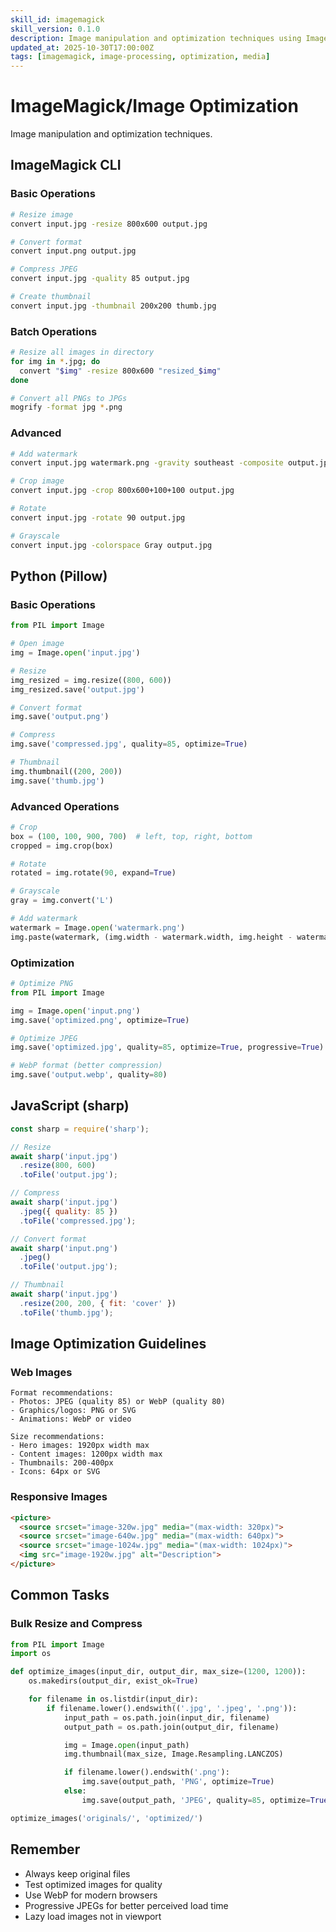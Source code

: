 ```yaml
---
skill_id: imagemagick
skill_version: 0.1.0
description: Image manipulation and optimization techniques using ImageMagick.
updated_at: 2025-10-30T17:00:00Z
tags: [imagemagick, image-processing, optimization, media]
---
```


# ImageMagick/Image Optimization

Image manipulation and optimization techniques.

## ImageMagick CLI

### Basic Operations

```bash
# Resize image
convert input.jpg -resize 800x600 output.jpg

# Convert format
convert input.png output.jpg

# Compress JPEG
convert input.jpg -quality 85 output.jpg

# Create thumbnail
convert input.jpg -thumbnail 200x200 thumb.jpg
```

### Batch Operations

```bash
# Resize all images in directory
for img in *.jpg; do
  convert "$img" -resize 800x600 "resized_$img"
done

# Convert all PNGs to JPGs
mogrify -format jpg *.png
```

### Advanced

```bash
# Add watermark
convert input.jpg watermark.png -gravity southeast -composite output.jpg

# Crop image
convert input.jpg -crop 800x600+100+100 output.jpg

# Rotate
convert input.jpg -rotate 90 output.jpg

# Grayscale
convert input.jpg -colorspace Gray output.jpg
```

## Python (Pillow)

### Basic Operations

```python
from PIL import Image

# Open image
img = Image.open('input.jpg')

# Resize
img_resized = img.resize((800, 600))
img_resized.save('output.jpg')

# Convert format
img.save('output.png')

# Compress
img.save('compressed.jpg', quality=85, optimize=True)

# Thumbnail
img.thumbnail((200, 200))
img.save('thumb.jpg')
```

### Advanced Operations

```python
# Crop
box = (100, 100, 900, 700)  # left, top, right, bottom
cropped = img.crop(box)

# Rotate
rotated = img.rotate(90, expand=True)

# Grayscale
gray = img.convert('L')

# Add watermark
watermark = Image.open('watermark.png')
img.paste(watermark, (img.width - watermark.width, img.height - watermark.height), watermark)
```

### Optimization

```python
# Optimize PNG
from PIL import Image

img = Image.open('input.png')
img.save('optimized.png', optimize=True)

# Optimize JPEG
img.save('optimized.jpg', quality=85, optimize=True, progressive=True)

# WebP format (better compression)
img.save('output.webp', quality=80)
```

## JavaScript (sharp)

```javascript
const sharp = require('sharp');

// Resize
await sharp('input.jpg')
  .resize(800, 600)
  .toFile('output.jpg');

// Compress
await sharp('input.jpg')
  .jpeg({ quality: 85 })
  .toFile('compressed.jpg');

// Convert format
await sharp('input.png')
  .jpeg()
  .toFile('output.jpg');

// Thumbnail
await sharp('input.jpg')
  .resize(200, 200, { fit: 'cover' })
  .toFile('thumb.jpg');
```

## Image Optimization Guidelines

### Web Images

```
Format recommendations:
- Photos: JPEG (quality 85) or WebP (quality 80)
- Graphics/logos: PNG or SVG
- Animations: WebP or video

Size recommendations:
- Hero images: 1920px width max
- Content images: 1200px width max
- Thumbnails: 200-400px
- Icons: 64px or SVG
```

### Responsive Images

```html
<picture>
  <source srcset="image-320w.jpg" media="(max-width: 320px)">
  <source srcset="image-640w.jpg" media="(max-width: 640px)">
  <source srcset="image-1024w.jpg" media="(max-width: 1024px)">
  <img src="image-1920w.jpg" alt="Description">
</picture>
```

## Common Tasks

### Bulk Resize and Compress

```python
from PIL import Image
import os

def optimize_images(input_dir, output_dir, max_size=(1200, 1200)):
    os.makedirs(output_dir, exist_ok=True)

    for filename in os.listdir(input_dir):
        if filename.lower().endswith(('.jpg', '.jpeg', '.png')):
            input_path = os.path.join(input_dir, filename)
            output_path = os.path.join(output_dir, filename)

            img = Image.open(input_path)
            img.thumbnail(max_size, Image.Resampling.LANCZOS)

            if filename.lower().endswith('.png'):
                img.save(output_path, 'PNG', optimize=True)
            else:
                img.save(output_path, 'JPEG', quality=85, optimize=True)

optimize_images('originals/', 'optimized/')
```

## Remember
- Always keep original files
- Test optimized images for quality
- Use WebP for modern browsers
- Progressive JPEGs for better perceived load time
- Lazy load images not in viewport
